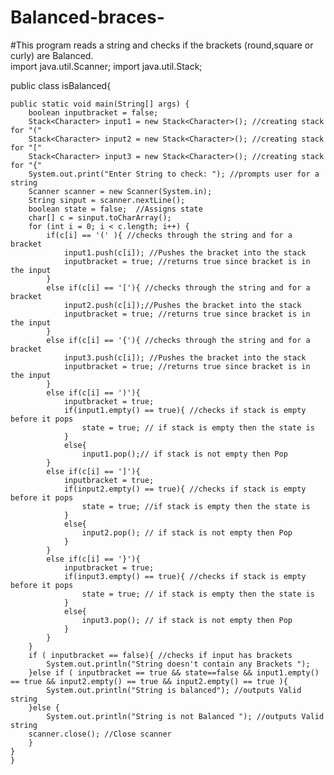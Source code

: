 # Balanced-braces-
#This program reads a string and checks if the brackets (round,square or curly) are Balanced.  
import java.util.Scanner;
import java.util.Stack;

public class isBalanced{
	
	public static void main(String[] args) {
        boolean inputbracket = false; 
        Stack<Character> input1 = new Stack<Character>(); //creating stack for "("
		Stack<Character> input2 = new Stack<Character>(); //creating stack for "["
		Stack<Character> input3 = new Stack<Character>(); //creating stack for "{"
		System.out.print("Enter String to check: "); //prompts user for a string 
        Scanner scanner = new Scanner(System.in); 
        String sinput = scanner.nextLine();
		boolean state = false;	//Assigns state
        char[] c = sinput.toCharArray();
		for (int i = 0; i < c.length; i++) {
			if(c[i] == '(' ){ //checks through the string and for a bracket
				input1.push(c[i]); //Pushes the bracket into the stack
				inputbracket = true; //returns true since bracket is in the input 
			}
			else if(c[i] == '['){ //checks through the string and for a bracket
				input2.push(c[i]);//Pushes the bracket into the stack
				inputbracket = true; //returns true since bracket is in the input
			}
            else if(c[i] == '{'){ //checks through the string and for a bracket
				input3.push(c[i]); //Pushes the bracket into the stack
				inputbracket = true; //returns true since bracket is in the input
			}		
			else if(c[i] == ')'){
				inputbracket = true;
				if(input1.empty() == true){ //checks if stack is empty before it pops
					state = true; // if stack is empty then the state is 
				}
				else{
					input1.pop();// if stack is not empty then Pop
			}	
			else if(c[i] == ']'){
				inputbracket = true;
				if(input2.empty() == true){ //checks if stack is empty before it pops
					state = true; //if stack is empty then the state is 
				}
				else{
					input2.pop(); // if stack is not empty then Pop
				}		
			}	
			else if(c[i] == '}'){
				inputbracket = true;
				if(input3.empty() == true){ //checks if stack is empty before it pops
					state = true; // if stack is empty then the state is 
				}
				else{
					input3.pop(); // if stack is not empty then Pop 
				}	
			}
		}
		if ( inputbracket == false){ //checks if input has brackets
			System.out.println("String doesn't contain any Brackets ");	  
		}else if ( inputbracket == true && state==false && input1.empty() == true && input2.empty() == true && input2.empty() == true ){
            System.out.println("String is balanced"); //outputs Valid string 
        }else {
            System.out.println("String is not Balanced "); //outputs Valid string
        scanner.close(); //Close scanner
		}
	}
	}
	


